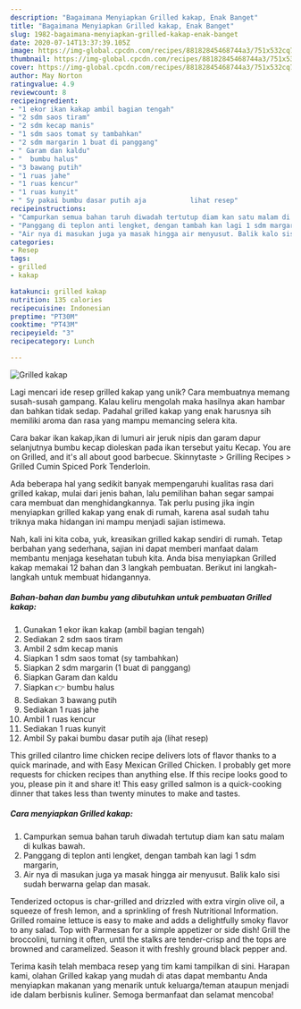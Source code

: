 ```yaml
---
description: "Bagaimana Menyiapkan Grilled kakap, Enak Banget"
title: "Bagaimana Menyiapkan Grilled kakap, Enak Banget"
slug: 1982-bagaimana-menyiapkan-grilled-kakap-enak-banget
date: 2020-07-14T13:37:39.105Z
image: https://img-global.cpcdn.com/recipes/88182845468744a3/751x532cq70/grilled-kakap-foto-resep-utama.jpg
thumbnail: https://img-global.cpcdn.com/recipes/88182845468744a3/751x532cq70/grilled-kakap-foto-resep-utama.jpg
cover: https://img-global.cpcdn.com/recipes/88182845468744a3/751x532cq70/grilled-kakap-foto-resep-utama.jpg
author: May Norton
ratingvalue: 4.9
reviewcount: 8
recipeingredient:
- "1 ekor ikan kakap ambil bagian tengah"
- "2 sdm saos tiram"
- "2 sdm kecap manis"
- "1 sdm saos tomat sy tambahkan"
- "2 sdm margarin 1 buat di panggang"
- " Garam dan kaldu"
- "  bumbu halus"
- "3 bawang putih"
- "1 ruas jahe"
- "1 ruas kencur"
- "1 ruas kunyit"
- " Sy pakai bumbu dasar putih aja           lihat resep"
recipeinstructions:
- "Campurkan semua bahan taruh diwadah tertutup diam kan satu malam di kulkas bawah."
- "Panggang di teplon anti lengket, dengan tambah kan lagi 1 sdm margarin,"
- "Air nya di masukan juga ya masak hingga air menyusut. Balik kalo sisi sudah berwarna gelap dan masak."
categories:
- Resep
tags:
- grilled
- kakap

katakunci: grilled kakap 
nutrition: 135 calories
recipecuisine: Indonesian
preptime: "PT30M"
cooktime: "PT43M"
recipeyield: "3"
recipecategory: Lunch

---
```



![Grilled kakap](https://img-global.cpcdn.com/recipes/88182845468744a3/751x532cq70/grilled-kakap-foto-resep-utama.jpg)

Lagi mencari ide resep grilled kakap yang unik? Cara membuatnya memang susah-susah gampang. Kalau keliru mengolah maka hasilnya akan hambar dan bahkan tidak sedap. Padahal grilled kakap yang enak harusnya sih memiliki aroma dan rasa yang mampu memancing selera kita.

Cara bakar ikan kakap,ikan di lumuri air jeruk nipis dan garam dapur selanjutnya bumbu kecap dioleskan pada ikan tersebut yaitu Kecap. You are on Grilled, and it&#39;s all about good barbecue. Skinnytaste &gt; Grilling Recipes &gt; Grilled Cumin Spiced Pork Tenderloin.

Ada beberapa hal yang sedikit banyak mempengaruhi kualitas rasa dari grilled kakap, mulai dari jenis bahan, lalu pemilihan bahan segar sampai cara membuat dan menghidangkannya. Tak perlu pusing jika ingin menyiapkan grilled kakap yang enak di rumah, karena asal sudah tahu triknya maka hidangan ini mampu menjadi sajian istimewa.


Nah, kali ini kita coba, yuk, kreasikan grilled kakap sendiri di rumah. Tetap berbahan yang sederhana, sajian ini dapat memberi manfaat dalam membantu menjaga kesehatan tubuh kita. Anda bisa menyiapkan Grilled kakap memakai 12 bahan dan 3 langkah pembuatan. Berikut ini langkah-langkah untuk membuat hidangannya.

<!--inarticleads1-->

##### Bahan-bahan dan bumbu yang dibutuhkan untuk pembuatan Grilled kakap:

1. Gunakan 1 ekor ikan kakap (ambil bagian tengah)
1. Sediakan 2 sdm saos tiram
1. Ambil 2 sdm kecap manis
1. Siapkan 1 sdm saos tomat (sy tambahkan)
1. Siapkan 2 sdm margarin (1 buat di panggang)
1. Siapkan  Garam dan kaldu
1. Siapkan  👉 bumbu halus
1. Sediakan 3 bawang putih
1. Sediakan 1 ruas jahe
1. Ambil 1 ruas kencur
1. Sediakan 1 ruas kunyit
1. Ambil  Sy pakai bumbu dasar putih aja           (lihat resep)


This grilled cilantro lime chicken recipe delivers lots of flavor thanks to a quick marinade, and with Easy Mexican Grilled Chicken. I probably get more requests for chicken recipes than anything else. If this recipe looks good to you, please pin it and share it! This easy grilled salmon is a quick-cooking dinner that takes less than twenty minutes to make and tastes. 

<!--inarticleads2-->

##### Cara menyiapkan Grilled kakap:

1. Campurkan semua bahan taruh diwadah tertutup diam kan satu malam di kulkas bawah.
1. Panggang di teplon anti lengket, dengan tambah kan lagi 1 sdm margarin,
1. Air nya di masukan juga ya masak hingga air menyusut. Balik kalo sisi sudah berwarna gelap dan masak.


Tenderized octopus is char-grilled and drizzled with extra virgin olive oil, a squeeze of fresh lemon, and a sprinkling of fresh Nutritional Information. Grilled romaine lettuce is easy to make and adds a delightfully smoky flavor to any salad. Top with Parmesan for a simple appetizer or side dish! Grill the broccolini, turning it often, until the stalks are tender-crisp and the tops are browned and caramelized. Season it with freshly ground black pepper and. 

Terima kasih telah membaca resep yang tim kami tampilkan di sini. Harapan kami, olahan Grilled kakap yang mudah di atas dapat membantu Anda menyiapkan makanan yang menarik untuk keluarga/teman ataupun menjadi ide dalam berbisnis kuliner. Semoga bermanfaat dan selamat mencoba!
